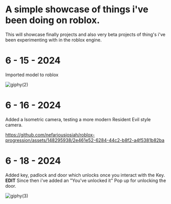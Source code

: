 # A simple showcase of things i've been doing on roblox.
This will showcase finally projects and also very beta projects of thing's i've been experimenting with in the roblox engine.

# 6 - 15 - 2024
Imported model to roblox


![giphy(2)](https://github.com/nefariousjosiah/roblox-progression/assets/148295938/c985dc9f-f1e3-4f85-9703-9a33d5f69163)


# 6 - 16 - 2024
Added a Isometric camera, testing a more modern Resident Evil style camera.


https://github.com/nefariousjosiah/roblox-progression/assets/148295938/2e461e52-6284-44c2-b8f2-a4f5381b82ba


# 6 - 18 - 2024
Added key, padlock and door which unlocks once you interact with the Key. **EDIT** Since then i've added an "You've unlocked it" Pop up for unlocking the door.


![giphy(3)](https://github.com/nefariousjosiah/roblox-progression/assets/148295938/049d2231-7f02-446a-bcec-e0a0ee77a948)

